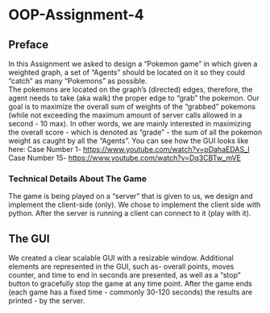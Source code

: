 # OOP-Assignment-4
## Preface


In this Assignment we asked to design a “Pokemon game” in which given a weighted graph,  a set of “Agents” should be located on it so they could “catch” as many “Pokemons” as possible.<br>
The pokemons are located on the graph’s (directed) edges, therefore, the agent needs to take (aka walk) the proper edge to “grab” the pokemon.
Our goal is to maximize the overall sum of weights of the “grabbed” pokemons (while not exceeding the maximum amount of server calls allowed in a second - 10 max).
In other words, we are mainly interested in maximizing the overall score - which is denoted as “grade” - the sum of all the pokemon weight as caught by all the “Agents”. 
You can see how the GUI looks like here:
Case Number 1- https://www.youtube.com/watch?v=pDahaEDAS_I
Case Number 15- https://www.youtube.com/watch?v=Dq3CBTw_mVE
 
 ### Technical Details About The Game
 
 The game is being played on a “server” that is given to us, we design and implement the client-side (only).
 We chose to implement the client side with python.
 After the server is running a client can connect to it (play with it).
 
 ## The GUI
 We created a clear scalable GUI with a resizable window.
 Additional elements are represented in the GUI, such as- overall points, moves counter, and time to end in seconds are presented, as well as a “stop” button to gracefully stop the game at any time point.
After the game ends (each game has a fixed time - commonly 30-120 seconds) the results are printed - by the server.


